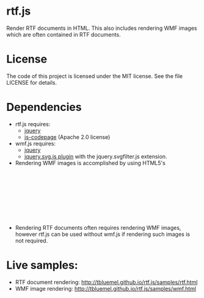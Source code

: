 # rtf.js
Render RTF documents in HTML.  This also includes rendering WMF images which are often contained in RTF documents.

# License
The code of this project is licensed under the MIT license.  See the file LICENSE for details.

# Dependencies
* rtf.js requires:
  * [jquery](https://jquery.com/)
  * [js-codepage](https://github.com/SheetJS/js-codepage/) (Apache 2.0 license)
* wmf.js requires:
  * [jquery](https://jquery.com/)
  * [jquery.svg.js plugin](https://github.com/kbwood/svg) with the jquery.svgfilter.js extension.
* Rendering WMF images is accomplished by using HTML5's <svg> feature.
* Rendering RTF documents often requires rendering WMF images, however rtf.js can be used without wmf.js if rendering such images is not required.

# Live samples:
* RTF document rendering: http://tbluemel.github.io/rtf.js/samples/rtf.html
* WMF image rendering: http://tbluemel.github.io/rtf.js/samples/wmf.html

